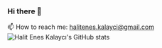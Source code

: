 ### Hi there 👋
📫 How to reach me: halitenes.kalayci@gmail.com
![Halit Enes Kalaycı's GitHub stats](https://github-readme-stats.vercel.app/api?username=sanchklyc)
<!--
**Sanchklyc/Sanchklyc** is a ✨ _special_ ✨ repository because its `README.md` (this file) appears on your GitHub profile.

Here are some ideas to get you started:

- 🔭 I’m currently working on ...
- 🌱 I’m currently learning ...
- 👯 I’m looking to collaborate on ...
- 🤔 I’m looking for help with ...
- 💬 Ask me about ...
- 😄 Pronouns: ...
- ⚡ Fun fact: ...
-->
